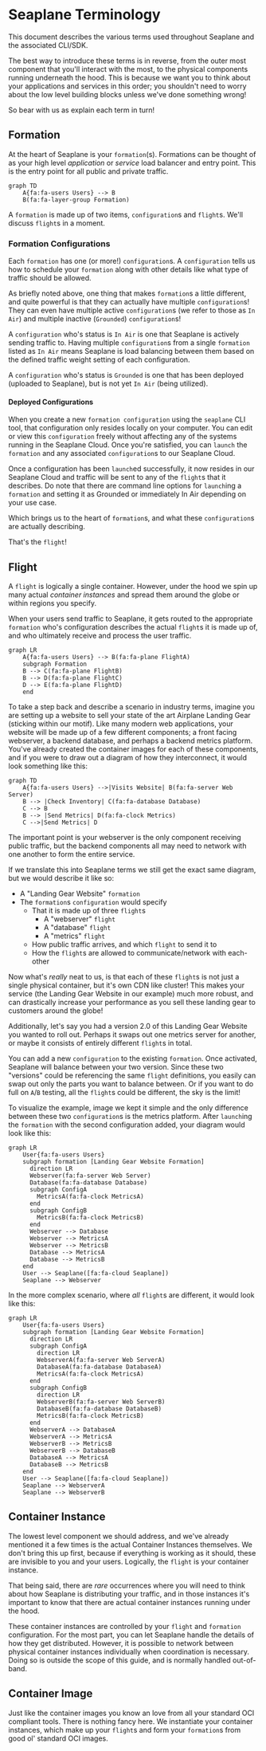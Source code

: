 # Seaplane Terminology

This document describes the various terms used throughout Seaplane and the associated CLI/SDK.

The best way to introduce these terms is in reverse, from the outer most component that you'll
interact with the most, to the physical components running underneath the hood. This is because we
want you to think about your applications and services in this order; you shouldn't need to worry
about the low level building blocks unless we've done something wrong!

So bear with us as explain each term in turn!

## Formation

At the heart of Seaplane is your `formation`(s). Formations can be thought of as your high level
*application* or *service* load balancer and entry point. This is the entry point for all public 
and private traffic.

```mermaid
graph TD
    A{fa:fa-users Users} --> B
    B(fa:fa-layer-group Formation)
```

A `formation` is made up of two items, `configuration`s and `flight`s. We'll discuss `flight`s in a
moment.

### Formation Configurations

Each `formation` has one (or more!) `configuration`s. A `configuration` tells us how to schedule 
your `formation` along with other details like what type of traffic should be allowed.

As briefly noted above, one thing that makes `formation`s a little different,
and quite powerful is that they can actually have multiple `configuration`s!
They can even have multiple active `configuration`s (we refer to those as `In
Air`) and multiple inactive (`Grounded`) `configuration`s!

A `configuration` who's status is `In Air` is one that Seaplane is actively sending traffic to.
Having multiple `configuration`s from a single `formation` listed as `In Air` means Seaplane is
load balancing between them based on the defined traffic weight setting of each configuration.

A `configuration` who's status is `Grounded` is one that has been deployed (uploaded to
Seaplane), but is not yet `In Air` (being utilized).

#### Deployed Configurations

When you create a new `formation configuration` using the `seaplane` CLI tool, that configuration
only resides locally on your computer. You can edit or view this `configuration` freely without
affecting any of the systems running in the Seaplane Cloud. Once you're satisfied, you can `launch`
the `formation` and any associated `configuration`s to our Seaplane Cloud.

Once a configuration has been `launch`ed successfully, it now resides in our
Seaplane Cloud and traffic will be sent to any of the `flight`s that it
describes. Do note that there are command line options for `launch`ing a
`formation` and setting it as Grounded or immediately In Air depending on your
use case.

Which brings us to the heart of `formation`s, and what these `configuration`s are
actually describing.

That's the `flight`!

## Flight

A `flight` is logically a single container. However, under the hood we spin up many actual
*container instances* and spread them around the globe or within regions you specify.

When your users send traffic to Seaplane, it gets routed to the appropriate `formation` who's
configuration describes the actual `flight`s it is made up of, and who ultimately receive and
process the user traffic.

```mermaid
graph LR
    A{fa:fa-users Users} --> B(fa:fa-plane FlightA)
    subgraph Formation
    B --> C(fa:fa-plane FlightB)
    B --> D(fa:fa-plane FlightC)
    D --> E(fa:fa-plane FlightD)
    end
```

To take a step back and describe a scenario in industry terms, imagine you are setting up a website
to sell your state of the art Airplane Landing Gear (sticking within our motif). Like many modern
web applications, your website will be made up of a few different components; a front facing
webserver, a backend database, and perhaps a backend metrics platform. You've already created the
container images for each of these components, and if you were to draw out a diagram of how they
interconnect, it would look something like this:

```mermaid
graph TD
    A{fa:fa-users Users} -->|Visits Website| B(fa:fa-server Web Server)
    B --> |Check Inventory| C(fa:fa-database Database)
    C --> B
    B --> |Send Metrics| D(fa:fa-clock Metrics)
    C -->|Send Metrics| D
```

The important point is your webserver is the only component receiving public traffic, but the
backend components all may need to network with one another to form the entire service.

If we translate this into Seaplane terms we still get the exact same diagram, but we would describe
it like so:

- A "Landing Gear Website" `formation`
- The `formation`s `configuration` would specify
  - That it is made up of three `flight`s
    - A "webserver" `flight`
    - A "database" `flight`
    - A "metrics" `flight`
  - How public traffic arrives, and which `flight` to send it to
  - How the `flight`s are allowed to communicate/network with each-other

Now what's *really* neat to us, is that each of these `flight`s is not just a single physical
container, but it's own CDN like cluster! This makes your service (the Landing Gear Website in our
example) much more robust, and can drastically increase your performance as you sell these landing
gear to customers around the globe!

Additionally, let's say you had a version 2.0 of this Landing Gear Website you wanted to roll
out. Perhaps it swaps out one metrics server for another, or maybe it consists of entirely
different `flight`s in total.

You can add a new `configuration` to the existing `formation`. Once activated,
Seaplane will balance between your two version. Since these two "versions"
could be referencing the same `flight` definitions, you easily can swap out
only the parts you want to balance between. Or if you want to do full on
`A`/`B` testing, all the `flight`s could be different, the sky is the limit!

To visualize the example, image we kept it simple and the only difference between these two
`configuration`s is the metrics platform. After `launch`ing the `formation` with the second
configuration added, your diagram would look like this:

```mermaid
graph LR
    User{fa:fa-users Users}
    subgraph formation [Landing Gear Website Formation]
      direction LR
      Webserver(fa:fa-server Web Server)
      Database(fa:fa-database Database)
      subgraph ConfigA
        MetricsA(fa:fa-clock MetricsA)
      end
      subgraph ConfigB
        MetricsB(fa:fa-clock MetricsB)
      end
      Webserver --> Database
      Webserver --> MetricsA
      Webserver --> MetricsB
      Database --> MetricsA
      Database --> MetricsB
    end
    User --> Seaplane([fa:fa-cloud Seaplane])
    Seaplane --> Webserver
```

In the more complex scenario, where *all* `flight`s are different, it would look like this:

```mermaid
graph LR
    User{fa:fa-users Users}
    subgraph formation [Landing Gear Website Formation]
      direction LR
      subgraph ConfigA
        direction LR
        WebserverA(fa:fa-server Web ServerA)
        DatabaseA(fa:fa-database DatabaseA)
        MetricsA(fa:fa-clock MetricsA)
      end
      subgraph ConfigB
        direction LR
        WebserverB(fa:fa-server Web ServerB)
        DatabaseB(fa:fa-database DatabaseB)
        MetricsB(fa:fa-clock MetricsB)
      end
      WebserverA --> DatabaseA
      WebserverA --> MetricsA
      WebserverB --> MetricsB
      WebserverB --> DatabaseB
      DatabaseA --> MetricsA
      DatabaseB --> MetricsB
    end
    User --> Seaplane([fa:fa-cloud Seaplane])
    Seaplane --> WebserverA
    Seaplane --> WebserverB
```

## Container Instance

The lowest level component we should address, and we've already mentioned it a few times is the
actual Container Instances themselves. We don't bring this up first, because if everything is
working as it should, these are invisible to you and your users. Logically, the `flight` is your
container instance.

That being said, there are *rare* occurrences where you will need to think about how Seaplane is
distributing your traffic, and in those instances it's important to know that there are actual
container instances running under the hood.

These container instances are controlled by your `flight` and `formation` configuration. For the
most part, you can let Seaplane handle the details of how they get distributed. However, it is
possible to network between physical container instances individually when coordination is
necessary. Doing so is outside the scope of this guide, and is normally handled out-of-band.

## Container Image

Just like the container images you know an love from all your standard OCI compliant tools. There
is nothing fancy here. We instantiate your container instances, which make up your `flight`s and
form your `formation`s from good ol' standard OCI images.
